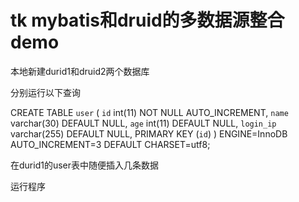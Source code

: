 # tk mybatis和druid的多数据源整合demo

本地新建durid1和druid2两个数据库 

分别运行以下查询 

CREATE TABLE `user` (
  `id` int(11) NOT NULL AUTO_INCREMENT,
  `name` varchar(30) DEFAULT NULL,
  `age` int(11) DEFAULT NULL,
  `login_ip` varchar(255) DEFAULT NULL,
  PRIMARY KEY (`id`)
) ENGINE=InnoDB AUTO_INCREMENT=3 DEFAULT CHARSET=utf8;

在durid1的user表中随便插入几条数据

运行程序
  
